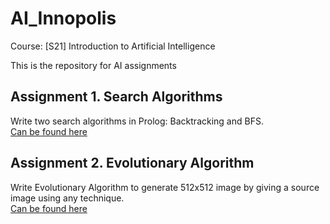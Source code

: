 # AI_Innopolis
Course: [S21] Introduction to Artificial Intelligence

This is the repository for AI assignments

## Assignment 1. Search Algorithms
Write two search algorithms in Prolog: Backtracking and BFS.\
[Can be found here](https://github.com/SMore-Napi/AI_Innopolis/tree/main/Search%20Algorithms)

## Assignment 2. Evolutionary Algorithm
Write Evolutionary Algorithm to generate 512x512 image by giving a source image using any technique.\
[Can be found here](https://github.com/SMore-Napi/AI_Innopolis/tree/main/Evolutionary%20Algorithm)

